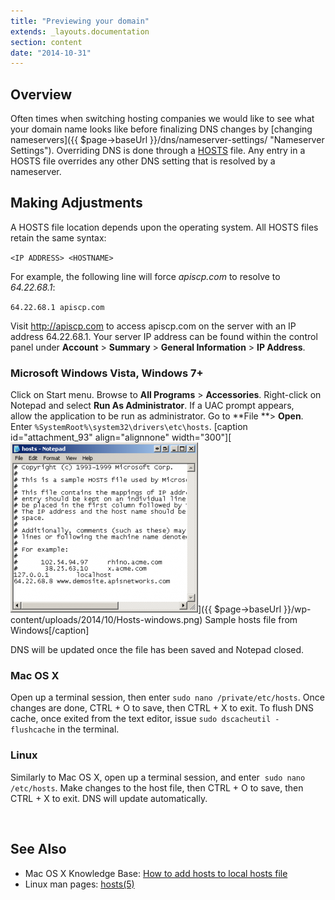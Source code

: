 ```yaml
---
title: "Previewing your domain"
extends: _layouts.documentation
section: content
date: "2014-10-31"
---
```


## Overview

Often times when switching hosting companies we would like to see what your domain name looks like before finalizing DNS changes by [changing nameservers]({{ $page->baseUrl }}/dns/nameserver-settings/ "Nameserver Settings"). Overriding DNS is done through a [HOSTS](http://en.wikipedia.org/wiki/Hosts_file) file. Any entry in a HOSTS file overrides any other DNS setting that is resolved by a nameserver.

## Making Adjustments

A HOSTS file location depends upon the operating system. All HOSTS files retain the same syntax:

`<IP ADDRESS> <HOSTNAME>`

For example, the following line will force _apiscp.com_ to resolve to _64.22.68.1_:

`64.22.68.1 apiscp.com`

Visit http://apiscp.com to access apiscp.com on the server with an IP address 64.22.68.1. Your server IP address can be found within the control panel under **Account** > **Summary** > **General Information** > **IP Address**.

### Microsoft Windows Vista, Windows 7+

Click on Start menu. Browse to **All Programs** > **Accessories**. Right-click on Notepad and select **Run As Administrator**. If a UAC prompt appears, allow the application to be run as administrator. Go to **File **\> **Open**. Enter `%SystemRoot%\system32\drivers\etc\hosts`. \[caption id="attachment\_93" align="alignnone" width="300"\][![Sample hosts file from Windows](images/Hosts-windows-300x272.png)]({{ $page->baseUrl }}/wp-content/uploads/2014/10/Hosts-windows.png) Sample hosts file from Windows\[/caption\]

DNS will be updated once the file has been saved and Notepad closed.

### Mac OS X

Open up a terminal session, then enter `sudo nano /private/etc/hosts`. Once changes are done, CTRL + O to save, then CTRL + X to exit. To flush DNS cache, once exited from the text editor, issue `sudo dscacheutil -flushcache` in the terminal.

### Linux

Similarly to Mac OS X, open up a terminal session, and enter  `sudo nano /etc/hosts`. Make changes to the host file, then CTRL + O to save, then CTRL + X to exit. DNS will update automatically.

 

## See Also

- Mac OS X Knowledge Base: [How to add hosts to local hosts file](http://support.apple.com/kb/TA27291?viewlocale=en_US&locale=en_US)
- Linux man pages: [hosts(5)](http://apiscp.com/linux-man/man5/host.conf.5.html)
